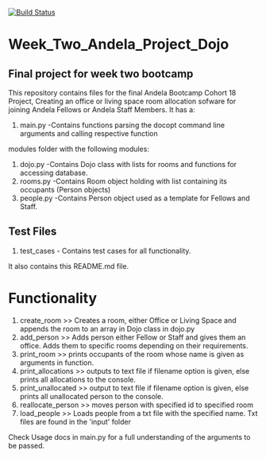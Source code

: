 [![Build Status](https://travis-ci.org/DomieBett/Week_Two_Andela_Project_Dojo.svg?branch=develop)](https://travis-ci.org/DomieBett/Week_Two_Andela_Project_Dojo)
# Week_Two_Andela_Project_Dojo

## Final project for week two bootcamp

This repository contains files for the final Andela Bootcamp Cohort 18 Project, Creating an office or living space room allocation sofware for joining Andela Fellows or Andela Staff Members.
It has a:

1. main.py	-Contains functions parsing the docopt command line arguments and calling respective function

modules folder with the following modules:

1. dojo.py	-Contains Dojo class with lists for rooms and functions for accessing database.
2. rooms.py -Contains Room object holding with list containing its occupants (Person objects)
3. people.py -Contains Person object used as a template for Fellows and Staff.


## Test Files

 1. test_cases - Contains test cases for all functionality.


It also contains this README.md file.

# Functionality
1. create_room >> Creates a room, either Office or Living Space and appends the room to an array in Dojo class in dojo.py
2. add_person >> Adds person either Fellow or Staff and gives them an office. Adds them to specific rooms depending on their requirements.
3. print_room >> prints occupants of the room whose name is given as arguments in function.
4. print_allocations >> outputs to text file if filename option is given, else prints all allocations to the console.
5. print_unallocated >> output to text file if filename option is given, else prints all unallocated person to the console.
6. reallocate_person >> moves person with specified id to specified room
7. load_people >> Loads people from a txt file with the specified name. Txt files are found in the 'input' folder

Check Usage docs in main.py for a full understanding of the arguments to be passed.
